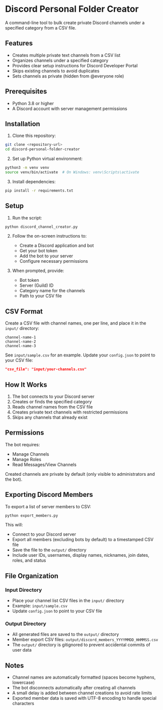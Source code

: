 # Discord Personal Folder Creator

A command-line tool to bulk create private Discord channels under a specified category from a CSV file.

## Features

- Creates multiple private text channels from a CSV list
- Organizes channels under a specified category
- Provides clear setup instructions for Discord Developer Portal
- Skips existing channels to avoid duplicates
- Sets channels as private (hidden from @everyone role)

## Prerequisites

- Python 3.8 or higher
- A Discord account with server management permissions

## Installation

1. Clone this repository:
```bash
git clone <repository-url>
cd discord-personal-folder-creator
```

2. Set up Python virtual environment:
```bash
python3 -m venv venv
source venv/bin/activate  # On Windows: venv\Scripts\activate
```

3. Install dependencies:
```bash
pip install -r requirements.txt
```

## Setup

1. Run the script:
```bash
python discord_channel_creator.py
```

2. Follow the on-screen instructions to:
   - Create a Discord application and bot
   - Get your bot token
   - Add the bot to your server
   - Configure necessary permissions

3. When prompted, provide:
   - Bot token
   - Server (Guild) ID
   - Category name for the channels
   - Path to your CSV file

## CSV Format

Create a CSV file with channel names, one per line, and place it in the `input/` directory:

```csv
channel-name-1
channel-name-2
channel-name-3
```

See `input/sample.csv` for an example. Update your `config.json` to point to your CSV file:
```json
"csv_file": "input/your-channels.csv"
```

## How It Works

1. The bot connects to your Discord server
2. Creates or finds the specified category
3. Reads channel names from the CSV file
4. Creates private text channels with restricted permissions
5. Skips any channels that already exist

## Permissions

The bot requires:
- Manage Channels
- Manage Roles
- Read Messages/View Channels

Created channels are private by default (only visible to administrators and the bot).

## Exporting Discord Members

To export a list of server members to CSV:

```bash
python export_members.py
```

This will:
- Connect to your Discord server
- Export all members (excluding bots by default) to a timestamped CSV file
- Save the file to the `output/` directory
- Include user IDs, usernames, display names, nicknames, join dates, roles, and status

## File Organization

### Input Directory
- Place your channel list CSV files in the `input/` directory
- Example: `input/sample.csv`
- Update `config.json` to point to your CSV file

### Output Directory
- All generated files are saved to the `output/` directory
- Member export CSV files: `output/discord_members_YYYYMMDD_HHMMSS.csv`
- The `output/` directory is gitignored to prevent accidental commits of user data

## Notes

- Channel names are automatically formatted (spaces become hyphens, lowercase)
- The bot disconnects automatically after creating all channels
- A small delay is added between channel creations to avoid rate limits
- Exported member data is saved with UTF-8 encoding to handle special characters